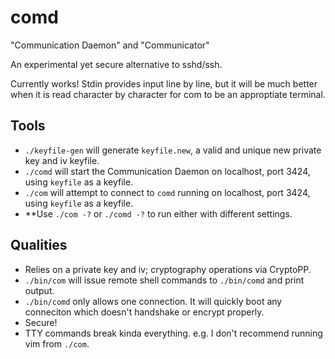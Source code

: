 # comd

"Communication Daemon" and "Communicator"

An experimental yet secure alternative to sshd/ssh.

Currently works! Stdin provides input line by line, but it will be much better when it is read character by character for com to be an approptiate terminal.

## Tools

* `./keyfile-gen` will generate `keyfile.new`, a valid and unique new private key and iv keyfile.
* `./comd` will start the Communication Daemon on localhost, port 3424, using `keyfile` as a keyfile.
* `./com` will attempt to connect to `comd` running on localhost, port 3424, using `keyfile` as a keyfile.
* **Use `./com -?` or `./comd -?` to run either with different settings.

## Qualities

* Relies on a private key and iv; cryptography operations via CryptoPP.
* `./bin/com` will issue remote shell commands to `./bin/comd` and print output.
* `./bin/comd` only allows one connection. It will quickly boot any conneciton which doesn't handshake or encrypt properly.
* Secure!
* TTY commands break kinda everything. e.g. I don't recommend running vim from `./com`.
